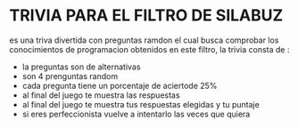 # TRIVIA  PARA EL FILTRO DE SILABUZ
es una triva divertida con preguntas ramdon el cual busca comprobar los conocimientos de programacion obtenidos en este filtro, la trivia consta de :
* la preguntas son de alternativas
* son 4 prenguntas random
* cada pregunta tiene un porcentaje de aciertode 25%
* al final del juego te muestra las respuestas
* al final del juego te muestra tus respuestas elegidas y tu puntaje
* si eres perfeccionista vuelve a intentarlo las veces que quiera

